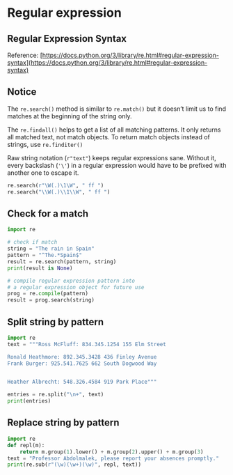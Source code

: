 # Regular expression

## Regular Expression Syntax

Reference: [https://docs.python.org/3/library/re.html#regular-expression-syntax](https://docs.python.org/3/library/re.html#regular-expression-syntax)


## Notice

The `re.search()` method is similar to `re.match()` but it doesn’t limit us to find matches at the beginning of the string only.

The `re.findall()` helps to get a list of all matching patterns. It only returns all matched text, not match objects. To return match objects instead of strings, use `re.finditer()`

Raw string notation (`r"text"`) keeps regular expressions sane. Without it, every backslash (`'\'`) in a regular expression would have to be prefixed with another one to escape it.

```python
re.search(r"\W(.)\1\W", " ff ")
re.search("\\W(.)\\1\\W", " ff ")
```


## Check for a match

```python
import re

# check if match
string = "The rain in Spain"
pattern = "^The.*Spain$"
result = re.search(pattern, string)
print(result is None)

# compile regular expression pattern into
# a regular expression object for future use
prog = re.compile(pattern)
result = prog.search(string)
```


## Split string by pattern

```python
import re
text = """Ross McFluff: 834.345.1254 155 Elm Street

Ronald Heathmore: 892.345.3428 436 Finley Avenue
Frank Burger: 925.541.7625 662 South Dogwood Way


Heather Albrecht: 548.326.4584 919 Park Place"""

entries = re.split("\n+", text)
print(entries)
```


## Replace string by pattern

```python
import re
def repl(m):
    return m.group(1).lower() + m.group(2).upper() + m.group(3)
text = "Professor Abdolmalek, please report your absences promptly."
print(re.sub(r"(\w)(\w+)(\w)", repl, text))
```